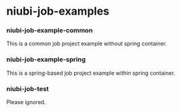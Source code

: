 # niubi-job-examples

### niubi-job-example-common
This is a common job project example without spring container.

### niubi-job-example-spring
This is a spring-based job project example within spring container.

### niubi-job-test
Please ignored.
